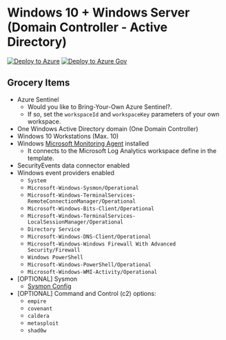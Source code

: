 # Windows 10 + Windows Server (Domain Controller - Active Directory)

[![Deploy to Azure](https://aka.ms/deploytoazurebutton)](https://portal.azure.com/#create/Microsoft.Template/uri/https%3A%2F%2Fraw.githubusercontent.com%2FOTRF%2FAzure-Sentinel2Go%2Fmaster%2Fgrocery-list%2Fwin10-AD%2Fazuredeploy.json)
[![Deploy to Azure Gov](https://aka.ms/deploytoazuregovbutton)](https://portal.azure.us/#create/Microsoft.Template/uri/https%3A%2F%2Fraw.githubusercontent.com%2FOTRF%2FAzure-Sentinel2Go%2Fmaster%2Fgrocery-list%2Fwin10-AD%2Fazuredeploy.json)

## Grocery Items

* Azure Sentinel
    * Would you like to Bring-Your-Own Azure Sentinel?.
    * If so, set the `workspaceId` and `workspaceKey` parameters of your own workspace.
* One Windows Active Directory domain (One Domain Controller)
* Windows 10 Workstations (Max. 10)
* Windows [Microsoft Monitoring Agent](https://docs.microsoft.com/en-us/services-hub/health/mma-setup) installed
    * It connects to the Microsoft Log Analytics workspace define in the template.
* SecurityEvents data connector enabled
* Windows event providers enabled
    * `System`
    * `Microsoft-Windows-Sysmon/Operational`
    * `Microsoft-Windows-TerminalServices-RemoteConnectionManager/Operational`
    * `Microsoft-Windows-Bits-Client/Operational`
    * `Microsoft-Windows-TerminalServices-LocalSessionManager/Operational`
    * `Directory Service`
    * `Microsoft-Windows-DNS-Client/Operational`
    * `Microsoft-Windows-Windows Firewall With Advanced Security/Firewall`
    * `Windows PowerShell`
    * `Microsoft-Windows-PowerShell/Operational`
    * `Microsoft-Windows-WMI-Activity/Operational`
* [OPTIONAL] Sysmon
    * [Sysmon Config](https://github.com/OTRF/Blacksmith/blob/master/resources/configs/sysmon/sysmon.xml)
* [OPTIONAL] Command and Control (c2) options:
    * `empire`
    * `covenant`
    * `caldera`
    * `metasploit`
    * `shad0w`